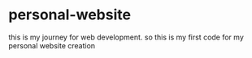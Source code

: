 # personal-website
this is my journey for web development.
so this is my first code for my personal website creation
